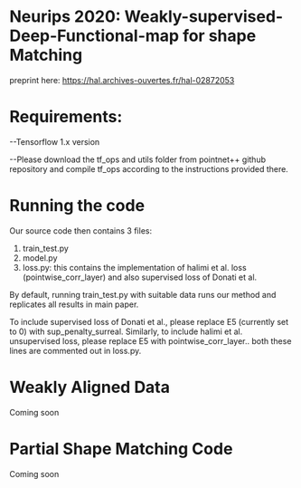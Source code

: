 # Neurips 2020: Weakly-supervised-Deep-Functional-map for shape Matching
 preprint here: https://hal.archives-ouvertes.fr/hal-02872053

# Requirements:
--Tensorflow 1.x version

--Please download the tf_ops and utils folder from pointnet++ github repository and compile tf_ops according to the instructions provided there.

# Running the code
Our source code then contains 3 files:
1) train_test.py
2) model.py
3) loss.py: this contains the implementation of halimi et al. loss (pointwise_corr_layer) and also supervised loss of Donati et al.

By default, running train_test.py with suitable data runs our method and replicates all results in main paper. 

To include supervised loss of Donati et al., please replace E5 (currently set to 0) with sup_penalty_surreal. 
Similarly, to include halimi et al. unsupervised loss, please replace E5 with pointwise_corr_layer.. 
both these lines are commented out in loss.py.

# Weakly Aligned Data
Coming soon

# Partial Shape Matching Code

Coming soon

